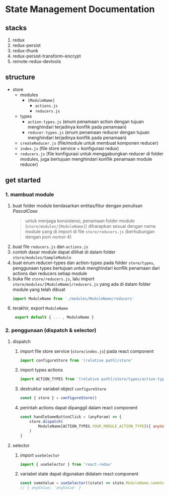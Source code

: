 # State Management Documentation

## stacks

1. redux
2. redux-persist
3. redux-thunk
4. redux-persist-transform-encrypt
5. remote-redux-devtools

## structure

- store
  - modules
    - `[ModuleName]`
      - `actions.js`
      - `reducers.js`
  - types
    - `action-types.js` (enum penamaan action dengan tujuan menghindari terjadinya konflik pada penamaan)
    - `reducer-types.js` (enum penamaan reducer dengan tujuan menghindari terjadinya konflik pada penamaan)
  - `createReducer.js` (file/module untuk membuat komponen reducer)
  - `index.js` (file store service + konfigurasi redux)
  - `reducers.js` (file konfigurasi untuk menggabungkan reducer di folder modules, juga bertujuan menghindari konflik penamaan module reducer)

## get started

### 1. mambuat module

1. buat folder module berdasarkan entitas/fitur dengan penulisan _PascalCase_
   > untuk menjaga konsistensi, penamaan folder module (`store/modules/[ModuleName]`) diharapkan sesuai dengan nama module yang di import di file `store/reducers.js` (berhubungan dengan poin nomor 4)
2. buat file `reducers.js` dan `actions.js`
3. contoh dasar module dapat dilihat di dalam folder `store/modules/SampleModule`
4. buat enum reducer-types dan action-types pada folder `store/types`, penggunaan types bertujuan untuk menghindari konflik penamaan dari actions dan reducers setiap module
5. buka file `store/reducers.js`, lalu import `store/modules/[ModuleName]/reducers.js` yang ada di dalam folder module yang telah dibuat
   ```js
   import ModuleName from './modules/ModuleName/reducers'
   ```
6. terakhir, export `ModuleName`
   ``` js
    export default { ... , ModuleName }
   ```

### 2. penggunaan (dispatch & selector)

1. dispatch

   1. import file store service (`store/index.js`) pada react component

      ```js
      import configureStore from '[relative path]/store'
      ```

   2. import types actions

      ```js
      import ACTION_TYPES from '[relative path]/store/types/action-types'
      ```
   3. destruktur variabel object `configureStore`

      ```js
      const { store } = configureStore()
      ```

   4. perintah actions dapat dipanggil dalam react component

      ```js
      const handleSomeButtonClick = (anyParam) => {
	      store.dispatch(
		      ModuleName[ACTION_TYPES.YOUR_MODULE_ACTION_TYPE]({ anyValue: 'anyValue' })
	      )
      }
      ```

2. selector
   1. import `useSelector`
      ```js
      import { useSelector } from 'react-redux'
      ```
   6. variabel state dapat digunakan didalam react component
      ```js
      const someValue = useSelector((state) => state.ModuleName.someValue)
      // { anyValue: 'anyValue' }
      ```
